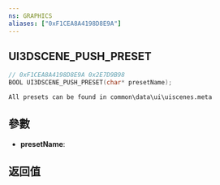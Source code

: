 ```yaml
---
ns: GRAPHICS
aliases: ["0xF1CEA8A4198D8E9A"]
---
```

## UI3DSCENE_PUSH_PRESET

```c
// 0xF1CEA8A4198D8E9A 0x2E7D9B98
BOOL UI3DSCENE_PUSH_PRESET(char* presetName);
```

```
All presets can be found in common\data\ui\uiscenes.meta
```

## 參數
* **presetName**: 

## 返回值
